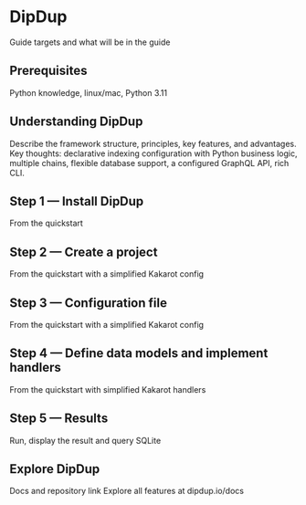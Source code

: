 # DipDup

Guide targets and what will be in the guide

## Prerequisites

Python knowledge, linux/mac, Python 3.11

## Understanding DipDup

Describe the framework structure, principles, key features, and advantages.
Key thoughts: declarative indexing configuration with Python business logic, multiple chains, flexible database support, a configured GraphQL API, rich CLI.

## Step 1 — Install DipDup

From the quickstart

## Step 2 — Create a project

From the quickstart with a simplified Kakarot config

## Step 3 — Configuration file

From the quickstart with a simplified Kakarot config

## Step 4 — Define data models and implement handlers

From the quickstart with simplified Kakarot handlers

## Step 5 — Results

Run, display the result and query SQLite

## Explore DipDup

Docs and repository link
Explore all features at dipdup.io/docs
